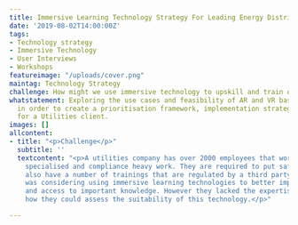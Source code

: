 ```yaml
---
title: Immersive Learning Technology Strategy For Leading Energy Distributor
date: '2019-08-02T14:00:00Z'
tags:
- Technology strategy
- Immersive Technology
- User Interviews
- Workshops
featureimage: "/uploads/cover.png"
maintag: Technology Strategy
challenge: How might we use immersive technology to upskill and train our employees?
whatstatement: Exploring the use cases and feasibility of AR and VR based training,
  in order to create a prioritisation framework, implementation strategy and roadmap
  for a Utilities client.
images: []
allcontent:
- title: "<p>Challenge</p>"
  subtitle: ''
  textcontent: "<p>A utilities company has over 2000 employees that work in highly
    specialised and compliance heavy work. They are required to put safety first and
    also have a number of trainings that are regulated by a third party. Our client
    was considering using immersive learning technologies to better improve the retention
    and access to important knowledge. However they lacked the expertise to understand
    how they could assess the suitability of this technology.</p>"

---
```

